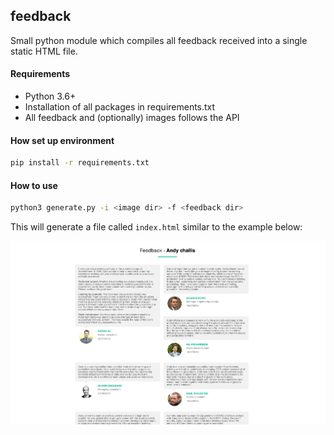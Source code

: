 feedback
--------

Small python module which compiles all feedback received into a single static HTML file.

#### Requirements
- Python 3.6+
- Installation of all packages in requirements.txt
- All feedback and (optionally) images follows the API

#### How set up environment
```bash
pip install -r requirements.txt
```

#### How to use
```bash
python3 generate.py -i <image dir> -f <feedback dir>
```

This will generate a file called `index.html` similar to the example below:

![Example output](example_output.png)
